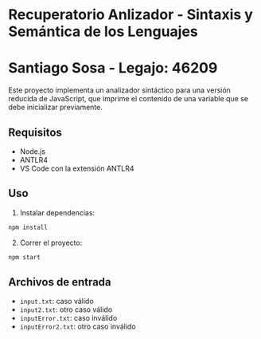 # Recuperatorio Anlizador - Sintaxis y Semántica de los Lenguajes
# Santiago Sosa - Legajo: 46209

Este proyecto implementa un analizador sintáctico para una versión reducida de JavaScript, que imprime el contenido de una variable que se debe inicializar previamente.

## Requisitos
- Node.js
- ANTLR4
- VS Code con la extensión ANTLR4

## Uso

1. Instalar dependencias:

```bash
npm install
```

2. Correr el proyecto:

```bash
npm start
```

## Archivos de entrada

- `input.txt`: caso válido
- `input2.txt`: otro caso válido
- `inputError.txt`: caso inválido
- `inputError2.txt`: otro caso inválido
